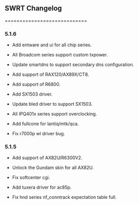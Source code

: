 ## SWRT Changelog

============================


### 5.1.6

* Add entware and ui for all chip series.

* All Broadcom series support custom txpower.

* Update smartdns to support secondary dns configuration.

* Add support of RAX120/AX89X/CT8.

* Add support of R6800.

* Add SX1503 driver.

* Update bled driver to support SX1503.

* All IPQ401x series support overclocking.

* Add fullcone for lantiq/mtk/qca.

* Fix r7000p wl driver bug.


### 5.1.5

* Add support of AX82U/R6300V2.

* Unlock the Gundam skin for all AX82U.

* Fix softcenter cgi.

* Add tuxera driver for ac85p.

* Fix hnd series nf_conntrack expectation table full.


